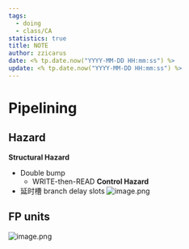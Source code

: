 ```yaml
---
tags:
  - doing
  - class/CA
statistics: true
title: NOTE
author: zzicarus
date: <% tp.date.now("YYYY-MM-DD HH:mm:ss") %>
update: <% tp.date.now("YYYY-MM-DD HH:mm:ss") %>
---
```

# Pipelining 
## Hazard
**Structural Hazard**
- Double bump 
	- WRITE-then-READ
**Control Hazard**
- 延时槽 branch delay slots
![image.png](https://zzh-pic-for-self.oss-cn-hangzhou.aliyuncs.com/img/202409241534052.png)
## FP units
![image.png](https://zzh-pic-for-self.oss-cn-hangzhou.aliyuncs.com/img/202409241540466.png)
